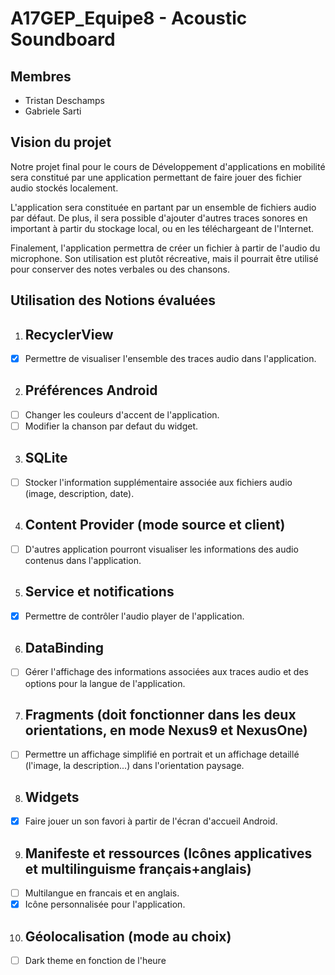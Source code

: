# A17GEP_Equipe8 - Acoustic Soundboard

## Membres
* Tristan Deschamps
* Gabriele Sarti

## Vision du projet
Notre projet final pour le cours de Développement d'applications en mobilité sera constitué par une application permettant de faire jouer des fichier audio stockés localement.

 L'application sera constituée en partant par un ensemble de fichiers audio par défaut. De plus, il sera possible d'ajouter d'autres traces sonores en important à partir du stockage local, ou en les téléchargeant de l'Internet. 
 
 Finalement, l'application permettra de créer un fichier à partir de l'audio du microphone. Son utilisation est plutôt récreative, mais il pourrait être utilisé pour conserver des notes verbales ou des chansons.

## Utilisation des Notions évaluées
1. ##	RecyclerView
- [x] Permettre de visualiser l'ensemble des traces audio dans l'application.
2. ##	Préférences Android
- [ ] Changer les couleurs d'accent de l'application.
- [ ] Modifier la chanson par defaut du widget.
3. ## SQLite
- [ ] Stocker l'information supplémentaire associée aux fichiers audio (image, description, date).
4. ##	Content Provider (mode source et client)
- [ ] D'autres application pourront visualiser les informations des audio contenus dans l'application.
5. ##	Service et notifications
- [x] Permettre de contrôler l'audio player de l'application.
6. ##	DataBinding
- [ ] Gérer l'affichage des informations associées aux traces audio et des options pour la langue de l'application.
7. ##	Fragments (doit fonctionner dans les deux orientations, en mode Nexus9 et NexusOne)
- [ ] Permettre un affichage simplifié en portrait et un affichage detaillé (l'image, la description...) dans l'orientation paysage.
8. ##	Widgets
- [x] Faire jouer un son favori à partir de l'écran d'accueil Android.
9. ##	Manifeste et ressources (Icônes applicatives et multilinguisme français+anglais)
- [ ] Multilangue en francais et en anglais.
- [x] Icône personnalisée pour l'application.
10. ##	Géolocalisation (mode au choix)
- [ ] Dark theme en fonction de l'heure
